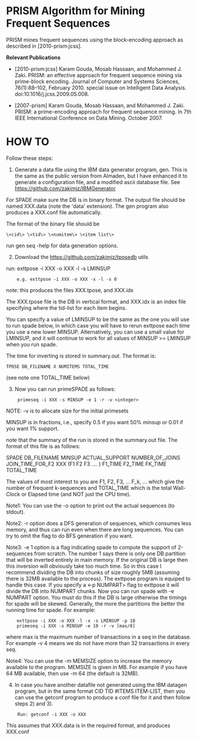 # PRISM Algorithm for Mining Frequent Sequences

PRISM mines frequent sequences using the block-encoding approach as 
described in [2010-prism:jcss].

**Relevant Publications**

* [2010-prism:jcss] Karam Gouda, Mosab Hassaan, and Mohammed J. Zaki. PRISM: an effective approach for frequent sequence mining via prime-block encoding. Journal of Computer and Systems Sciences, 76(1):88–102, February 2010. special issue on Intelligent Data Analysis. doi:10.1016/j.jcss.2009.05.008.

* [2007-prism] Karam Gouda, Mosab Hassaan, and Mohammed J. Zaki. PRISM: a prime-encoding approach for frequent sequence mining. In 7th IEEE International Conference on Data Mining. October 2007.

# HOW TO

Follow these steps:

1) Generate a data file using the IBM data generator program,
gen. This is the same as the public version from Almaden, but I have
enhanced it to generate a configuration file, and a modified ascii
database file. See https://github.com/zakimjz/IBMGenerator

For SPADE make sure the DB is in binary format.  The output file
should be named XXX.data (note the 'data' extension). The gen program
also produces a XXX.conf file automatically.

The format of the binary file should be 

    \<cid\> \<tid\> \<numitem\> \<item list\>

run gen seq -help for data generation options.


2) Download the https://github.com/zakimjz/tposedb utils

run: exttpose -i XXX -o XXX -l -s LMINSUP

        e.g. exttpose -i XXX -o XXX -x -l -s 0 

note: this produces the files XXX.tpose, and XXX.idx

The XXX.tpose file is the DB in vertical format, and
XXX.idx is an index file specifying where the tid-list for each item
begins.

You can specify a value of LMINSUP to be the same as the one you will use to 
run spade below, in which case you will have to rerun exttpose each time you 
use a new lower MINSUP. Alternatively, you can use a small value for LMINSUP, 
and it will continue to work for all values of MINSUP >= LMINSUP when you
run spade.

The time for inverting is stored in summary.out. The format is:

    TPOSE DB_FILENAME X NUMITEMS TOTAL_TIME

(see note one TOTAL_TIME below)

3) Now you can run primeSPADE as follows:

        primeseq -i XXX -s MINSUP -e 1 -r -v <integer>

NOTE: -v is to allocate size for the initial primesets

MINSUP is in fractions, i.e., specify 0.5 if you want 50% minsup or
0.01 if you want 1% support.

note that the summary of the run is stored in the summary.out file. The format of this file is as follows:

SPADE DB_FILENAME MINSUP ACTUAL_SUPPORT NUMBER_OF_JOINS JOIN_TIME_FOR_F2
      XXX (F1 F2 F3 .... ) F1_TIME F2_TIME FK_TIME TOTAL_TIME

The values of most interest to you are F1, F2, F3, ... F_k, ... which
give the number of frequent k-sequences and TOTAL_TIME which is the
total Wall-Clock or Elapsed time (and NOT just the CPU time).

Note1: You can use the -o option to print out the actual sequences (to
stdout).  

Note2: -r option does a DFS generation of sequences, which consumes less 
memory, and thus can run even when there are long sequences.
You can try to omit the flag to do BFS generation if you want.

Note3: -e 1 option is a flag indicating spade to compute the support
of 2-sequences from scratch. The number 1 says there is only one DB
partition that will be inverted entirely in main memory. If the
original DB is large then this inversion will obviously take too much
time. So in this case I recommend dividing the DB into chunks of size
roughly 5MB (assuming there is 32MB available to the process). The
exttpose program is equiped to handle this case. If you specify a <-p
NUMPART> flag to exttpose it will divide the DB into NUMPART
chunks. Now you can run spade with -e NUMPART option. You must do this
if the DB is large otherwise the timings for spade will be
skewed. Generally, the more the partitions the better the running time
for spade. For example:        

        exttpose -i XXX -o XXX -l -x -s LMINSUP -p 10
        primeseq -i XXX -s MINSUP -e 10 -r -v [max/8] 

where max is the maximum number of transactions in a seq in the database. For example -v 4 means we do not have more than 32 transactions in every seq.

Note4: You can use the -m MEMSIZE option to increase the memory
available to the program. MEMSIZE is given in MB. For example if you
have 64 MB available, then use -m 64 (the default is 32MB).

4) In case you have another datafile not generated using the IBM datagen program, but in the same format CID TID #ITEMS ITEM-LIST, then you can use the getconf program to produce a conf file for it and then follow steps 2) and 3).

        Run: getconf -i XXX -o XXX

This assumes that XXX.data is in the required format, and produces XXX.conf

